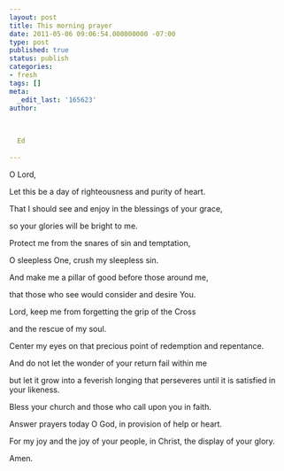 ```yaml
---
layout: post
title: This morning prayer
date: 2011-05-06 09:06:54.000000000 -07:00
type: post
published: true
status: publish
categories:
- fresh
tags: []
meta:
  _edit_last: '165623'
author:
  
  
  
  Ed
  
---
```

<p>O Lord,</p>
<p>Let this be a day of righteousness and purity of heart.</p>
<p>That I should see and enjoy in the blessings of your grace,</p>
<p>so your glories will be bright to me.</p>
<p>Protect me from the snares of sin and temptation,</p>
<p>O sleepless One, crush my sleepless sin.</p>
<p>And make me a pillar of good before those around me,</p>
<p>that those who see would consider and desire You.</p>
<p>Lord, keep me from forgetting the grip of the Cross</p>
<p>and the rescue of my soul.</p>
<p>Center my eyes on that precious point of redemption and repentance.</p>
<p>And do not let the wonder of your return fail within me</p>
<p>but let it grow into a feverish longing that perseveres until it is satisfied in your likeness.</p>
<p>Bless your church and those who call upon you in faith.</p>
<p>Answer prayers today O God, in provision of help or heart.</p>
<p>For my joy and the joy of your people, in Christ, the display of your glory.</p>
<p>Amen.</p>
